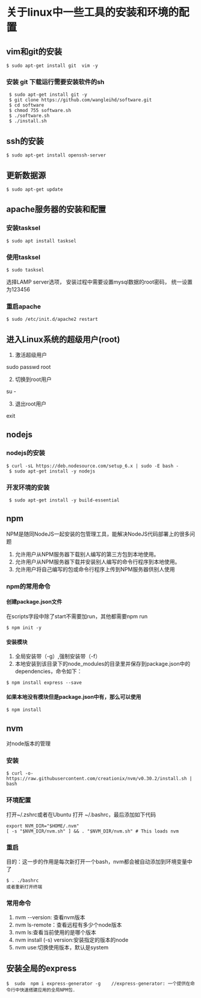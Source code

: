 # 关于linux中一些工具的安装和环境的配置

## vim和git的安装 

```
$ sudo apt-get install git  vim -y
```

### 安装 git 下载运行需要安装软件的sh
```
 $ sudo apt-get install git -y
 $ git clone https://github.com/wangleihd/software.git
 $ cd software
 $ chmod 755 software.sh
 $ ./software.sh
 $ ./install.sh
```

## ssh的安装

```
$ sudo apt-get install openssh-server
```

## 更新数据源

```
$ sudo apt-get update
```

## apache服务器的安装和配置

### 安装tasksel

```
$ sudo apt install tasksel
```
###  使用tasksel 

```
$ sudo tasksel
```
选择LAMP server选项， 安装过程中需要设置mysql数据的root密码， 统一设置为123456

### 重启apache 

```
$ sudo /etc/init.d/apache2 restart 
```

## 进入Linux系统的超级用户(root)

1. 激活超级用户

sudo passwd root

2. 切换到root用户

su -

3. 退出root用户

exit

## nodejs

### nodejs的安装

```
$ curl -sL https://deb.nodesource.com/setup_6.x | sudo -E bash -
 $ sudo apt-get install -y nodejs
```

### 开发环境的安装

```
 $ sudo apt-get install -y build-essential
```

## npm 

NPM是随同NodeJS一起安装的包管理工具，能解决NodeJS代码部署上的很多问题

1. 允许用户从NPM服务器下载别人编写的第三方包到本地使用。
2. 允许用户从NPM服务器下载并安装别人编写的命令行程序到本地使用。
3. 允许用户将自己编写的包或命令行程序上传到NPM服务器供别人使用

### npm的常用命令

#### 创建package.json文件

在scripts字段中除了start不需要加run，其他都需要npm run 
```
$ npm init -y
```
#### 安装模块

1. 全局安装带（-g）,强制安装带（-f）
2. 本地安装到该目录下的node_modules的目录里并保存到package.json中的dependencies，命令如下：
```
$ npm install express --save
```
#### 如果本地没有模块但是package.json中有，那么可以使用

```
$ npm install 
```

## nvm

对node版本的管理

### 安装

```
$ curl -o- https://raw.githubusercontent.com/creationix/nvm/v0.30.2/install.sh | bash
```

### 环境配置

打开~/.zshrc或者在Ubuntu 打开 ~/.bashrc，最后添加如下代码
```
export NVM_DIR="$HOME/.nvm"
[ -s "$NVM_DIR/nvm.sh" ] && . "$NVM_DIR/nvm.sh" # This loads nvm
```
### 重启

目的：这一步的作用是每次新打开一个bash，nvm都会被自动添加到环境变量中了
```
$ . ./bashrc  
或者重新打开终端
```

### 常用命令

1. nvm --version: 查看nvm版本
2. nvm ls-remote：查看远程有多少个node版本
3. nvm ls:查看当前使用的是哪个版本
4. nvm install (-s) version:安装指定的版本的node
5. nvm use:切换使用版本，默认是system

## 安装全局的express

```
$  sudo  npm i express-generator -g    //express-generator: 一个提供在命令行中快速搭建应用的全局NPM包.
```
